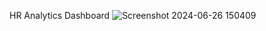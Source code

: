 HR Analytics Dashboard
![Screenshot 2024-06-26 150409](https://github.com/Sumedh1210/HR-Analytics-Dashboard/assets/153745526/783f8615-2221-4879-8647-1053afe53a5f)
